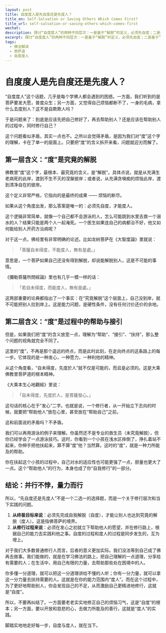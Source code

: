 ```yaml
---
layout: post
title: 自度度人是先自度还是先度人？
title_en: Self-Salvation or Saving Others Which Comes First?
title_url: self-salvation-or-saving-others-which-comes-first
wechat: 
description: 探讨“自度度人”的两种不同层次：一是基于“解脱”的定义，必须先自度；二是基于“帮助”的定义，可在自度的同时度人。文章通过佛经论证和譬喻，阐明二者并行不悖，是不同阶段的修行实践。
excerpt: 探讨“自度度人”的两种不同层次：一是基于“解脱”的定义，必须先自度；二是基于“帮助”的定义，可在自度的同时度人。文章通过佛经论证和譬喻，阐明二者并行不悖，是不同阶段的修行实践。
tags:
  - 佛法解读
  - 菩萨道
  - 自度度人
---
```


# 自度度人是先自度还是先度人？

“自度度人”这个话题，几乎是每个学佛人都会遇到的困惑。一方面，我们听到的是菩萨要发大愿，普度众生；另一方面，又觉得自己烦恼都断不了，一身的毛病，拿什么去度别人？这不是自欺欺人吗？

于是问题来了：到底是应该先把自己修好了，再去帮助别人？还是应该在帮助别人的过程中，同时修行自己？

这个问题看似矛盾，其实一点也不。之所以会觉得矛盾，是因为我们对“度”这个字的理解，卡在了单一的层面上。只要把“度”的含义拆开来看，问题就迎刃而解了。

## 第一层含义：“度”是究竟的解脱

佛教里“度”这个字，最根本、最究竟的含义，是“解脱”。具体点说，就是从充满生老病死的此岸，渡到不生不灭的涅槃彼岸；或者说，从充满贪嗔痴的烦恼此岸，渡到清净自在的彼岸。

这个定义非常严格，它指向的是最终的成果 —— 烦恼的断尽。

如果从这个角度出发，那么答案是唯一的：必须先自度，才能度人。

这个逻辑非常简单，就像一个自己都不会游泳的人，怎么可能跳到水里去救一个溺水的人？结果只能是两个人一起淹死。一个医生如果连自己的病都治不好，他又如何能给别人开药方治病呢？

对于这一点，佛经里有非常明确的论述。比如龙树菩萨在《大智度論》里就说：

> 「菩薩自未得度，不能度人，無有是處。」

意思是，一个菩萨如果自己还没有得到解脱，却说能解脱别人，这是不可能的事情。

《彌勒菩薩所問經論》里也有几乎一模一样的话：

> 「若自未得度，而能度人，無有是處。」

这两部重要的论典都指出了一个事实：在“究竟解脱”这个层面上，自己没到岸，就不可能把别人拉到岸上。这是能力问题，是硬性条件，没有任何讨价还价的余地。

## 第二层含义：“度”是过程中的帮助与接引

但是，如果我们把“度”的含义放宽一点，理解为“帮助”、“接引”、“扶持”，那么整个问题的视角就完全不同了。

这里的“度”，不再是那个遥远的终点，而是此时此刻，在走向终点的这条路上的每一步。它体现的是一种发心，一种愿力，一种利他的精神。

从这个角度看，“自未得度，先度於人”就不仅是可能的，而且是必须的。这是大乘佛教里菩萨道的根本精神。

《大乘本生心地觀經》里说：

> 「自未得度，先度於人，是菩薩發心。」

这句话的核心在于“发心”二字。也就是说，一个修行者，从一开始立下志向的时候，就要把“帮助他人”放在心里，甚至放在“帮助自己”之前。

这和前面说的矛盾吗？不矛盾。

我们可以再用游泳的例子来理解。你虽然还不是专业的救生员（未究竟解脱），但你已经学会了一点游泳技巧。这时，你看到一个小孩在浅水区摔倒了，挣扎着站不起来，你伸手把他扶起来，算不算“度”他？当然算。这时的“度”，就是一种力所能及的帮助。

你在扶起这个小孩的过程中，自己对水的适应性也可能更强了一点，胆量也更大了一点。这个“帮助他人”的行为，本身也成了你“自我修行”的一部分。

## 结论：并行不悖，量力而行

所以，“先自度还是先度人”不是一个二选一的选择题，而是一个关于修行层次和当下实践的问题。

1.  **从终极目标来说**：必须先完成自我解脱（自度），才能让别人也达到究竟的解脱（度人）。这是指佛菩萨的境界。
2.  **从修行过程来说**：必须在发心之初就立下帮助他人的愿望，并在修行路上，根据自己的能力去实践利他之事。自度的过程和度人的过程是同步发生的，互为增上。

对于我们大多数普通修行人而言，后者的意义更加实际。我们没法等到自己成了佛再去做事。我们能做的，就是在学习佛法的路上，把自己理解的一点道理，分享给有需要的人；在生活中，用自己有限的力量，去帮助那些处在困境中的人。

你多懂一分道理，就可以把这一分道理讲给不懂的人听；你有一分力量，就可以拿这一分力量去扶持需要的人。这就是在你的能力范围内“度人”。而在这个过程中，为了更好地帮助别人，你会发现自己的不足，从而激励自己更精进地修行，这就是“自度”。

所以，不要再纠结了。一方面要老老实实地修正自己的烦恼习气，这是“自度”的根本；另一方面，要以开放和慈悲的心，去做力所能及的善行，这就是“度人”的实践。

脚踏实地地走好每一步，自度与度人，就在当下。